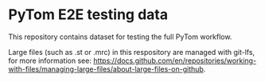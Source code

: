 # PyTom E2E testing data

This repository contains dataset for testing the full PyTom workflow. 

Large files (such as .st or .mrc) in this respository are managed with git-lfs, for more information see: https://docs.github.com/en/repositories/working-with-files/managing-large-files/about-large-files-on-github.
